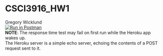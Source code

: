 # CSCI3916_HW1  
Gregory Wicklund  
[![Run in Postman](https://run.pstmn.io/button.svg)](https://app.getpostman.com/run-collection/27228e73453787b40f75#?env%5BGbooks%5D=W3siZGVzY3JpcHRpb24iOnsiY29udGVudCI6IiIsInR5cGUiOiJ0ZXh0L3BsYWluIn0sInZhbHVlIjoidzRZU0RBQUFRQkFKIiwia2V5IjoiaWQiLCJlbmFibGVkIjp0cnVlfSx7InZhbHVlIjoiVHVyaW5nIiwia2V5IjoiYm9va190aXRsZSIsImVuYWJsZWQiOnRydWV9LHsidmFsdWUiOiJoZWxsbyB3b3JsZCIsImtleSI6IiRlY2hvX2JvZHkiLCJlbmFibGVkIjp0cnVlfV0=)   
**NOTE**: The response time test may fail on first run while the Heroku app wakes up.  
The Heroku server is a simple echo server, echoing the contents of a POST request sent to it.
